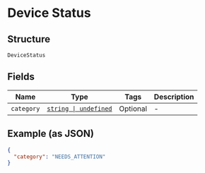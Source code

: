 <!-- Optimized: 2025-10-06 -->
<!-- RPM: 1.6.2.1.1.6.2.1_device-status_20251006 -->
<!-- Session: E2E RPM DNA Application -->
<!-- AOM: RND (Reggie & Dro) -->
<!-- COI: TECHNOLOGY -->
<!-- RPM: HIGH -->
<!-- ACTION: BUILD -->


# Device Status

## Structure

`DeviceStatus`

## Fields

| Name | Type | Tags | Description |
|  --- | --- | --- | --- |
| `category` | [`string \| undefined`](../../doc/models/device-status-category.md) | Optional | - |

## Example (as JSON)

```json
{
  "category": "NEEDS_ATTENTION"
}
```

